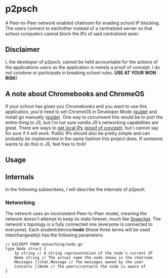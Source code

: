 # p2psch
A Peer-to-Peer network enabled chatroom for evading school IP blocking. The users connect to eachother instead of a centralized server so that school computers cannot block the IPs of said centralized serer.

## Disclaimer
I, the developer of p2psch, cannot be held accountable for the actions of the applications users as the application is merely a proof of concept. I do not condone or participate in breaking school rules. **USE AT YOUR WON RISK!**

## A note about Chromebooks and ChromeOS
If your school has given you Chromebooks and you want to use this application, you'd need to set ChromeOS in Developer Mode ([guide](https://www.howtogeek.com/210817/how-to-enable-developer-mode-on-your-chromebook/)) and install go manually ([guide](https://github.com/golang/go/wiki/ChromeOS)). One way to circumvent this would be to port the entire thing to JS, but I'm not sure vanilla JS's networking capabilities are great. There are ways to [get local IPs](https://tools.ietf.org/html/draft-ietf-rtcweb-security-arch-07#section-5.4) ([proof of concept](net.ipcalf.com)), but I cannot say for sure if it will work. Public IPs should also be pretty simple and can probably be implemented in the same fashion this project does. If someone wants to do this in JS, feel free to fork!

## Usage

## Internals
In the following subsections, I will describe the internals of p2psch.

### Networking
The network uses an inconsistent Peer-to-Peer model, meaning the network doesn't attempt to keep its state forever, much like [Snapchat](https://www.snapchat.com/).  The network's topology is a fully connected one (everyone is connected to everyone). Each student/device/**node** (these three terms will be used interchangeably) has the following parameters:
```golang
// EXCERPT FROM networking/node.go
type Node struct {
	Ip string // A string representation of the node's current IP
	Name string // The actual name the node shows in the chatroom
	Messages []chat.Message // The messages owned by the user
	Contacts []Node // The peers/contacts the node is aware of
}
```